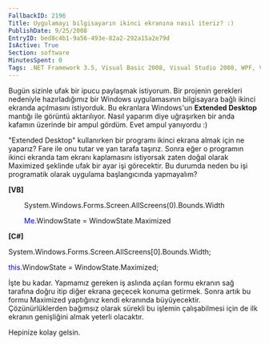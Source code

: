 ```yaml
---
FallbackID: 2196
Title: Uygulamayı bilgisayarın ikinci ekranına nasıl iteriz? :)
PublishDate: 9/25/2008
EntryID: bed8c4b1-9a56-493e-82a2-292a15a2e79d
IsActive: True
Section: software
MinutesSpent: 0
Tags: .NET Framework 3.5, Visual Basic 2008, Visual Studio 2008, WPF, Visual Basic .NET
---
```

Bugün sizinle ufak bir ipucu paylaşmak istiyorum. Bir projenin gerekleri
nedeniyle hazırladığımız bir Windows uygulamasının bilgisayara bağlı
ikinci ekranda açılmasını istiyorduk. Bu ekranlara Windows'un **Extended
Desktop** mantığı ile görüntü aktarılıyor. Nasıl yaparım diye uğraşırken
bir anda kafamın üzerinde bir ampul gördüm. Evet ampul yanıyordu :)

"Extended Desktop" kullanırken bir programı ikinci ekrana almak için ne
yaparız? Fare ile onu tutar ve yan tarafa taşırız. Sonra eğer o
programın ikinci ekranda tam ekranı kaplamasını istiyorsak zaten doğal
olarak Maximized şeklinde ufak bir ayar işi görecektir. Bu durumda neden
bu işi programatik olarak uygulama başlangıcında yapmayalım?

**[VB]**

        System.Windows.Forms.Screen.AllScreens(0).Bounds.Width

        <span style="color: blue;">Me</span>.WindowState =
WindowState.Maximized

**[C\#]**

System.Windows.Forms.Screen.AllScreens[0].Bounds.Width;

<span style="color: blue;">this</span>.WindowState =
WindowState.Maximized;

İşte bu kadar. Yapmamız gereken iş aslında açılan formu ekranın sağ
tarafına doğru itip diğer ekrana geçecek konuma getirmek. Sonra artık bu
formu Maximized yaptığınız kendi ekranında büyüyecektir.
Çözünürlüklerden bağımsız olarak sürekli bu işlemin çalışabilmesi için
de ilk ekranın genişliğini almak yeterli olacaktır.

Hepinize kolay gelsin.


